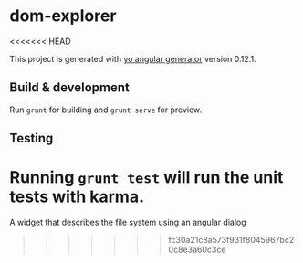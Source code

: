 # dom-explorer
<<<<<<< HEAD

This project is generated with [yo angular generator](https://github.com/yeoman/generator-angular)
version 0.12.1.

## Build & development

Run `grunt` for building and `grunt serve` for preview.

## Testing

Running `grunt test` will run the unit tests with karma.
=======
A widget that describes the file system using an angular dialog
>>>>>>> fc30a21c8a573f931f8045967bc20c8e3a60c3ce
